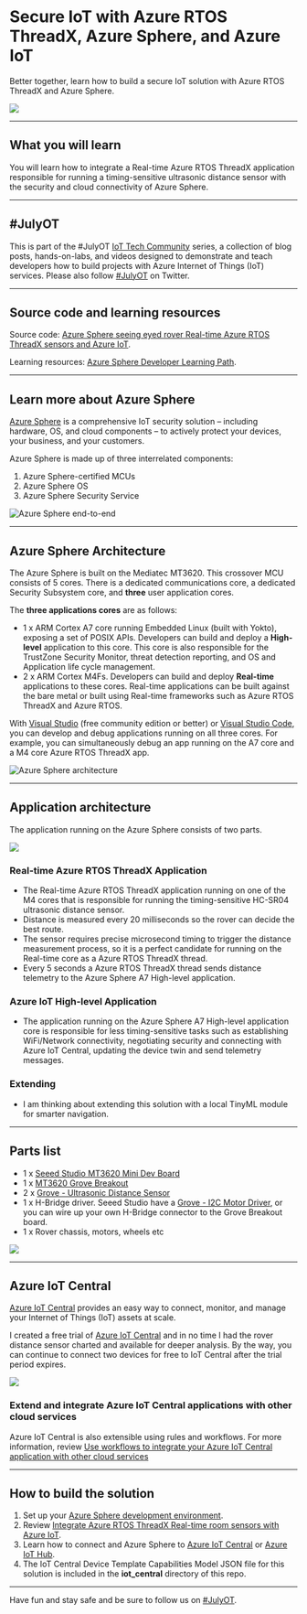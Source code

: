 # Secure IoT with Azure RTOS ThreadX, Azure Sphere, and Azure IoT

Better together, learn how to build a secure IoT solution with Azure RTOS ThreadX and Azure Sphere.

![](resources/architecture.png)

---

## What you will learn

You will learn how to integrate a Real-time Azure RTOS ThreadX application responsible for running a timing-sensitive ultrasonic distance sensor with the security and cloud connectivity of Azure Sphere.

---

## #JulyOT

This is part of the #JulyOT [IoT Tech Community](http://aka.ms/julyot) series, a collection of blog posts, hands-on-labs, and videos designed to demonstrate and teach developers how to build projects with Azure Internet of Things (IoT) services. Please also follow [#JulyOT](https://twitter.com/hashtag/JulyOT) on Twitter.

---

## Source code and learning resources

Source code: [Azure Sphere seeing eyed rover Real-time Azure RTOS ThreadX sensors and Azure IoT](https://github.com/gloveboxes/Azure-Sphere-Azure-RTOS-ThreadX-Real-time-Ultrasonic-Rover).

Learning resources: [Azure Sphere Developer Learning Path](https://github.com/gloveboxes/Azure-Sphere-Learning-Path).

---

## Learn more about Azure Sphere

[Azure Sphere](https://azure.microsoft.com/en-au/services/azure-sphere/?WT.mc_id=julyot-rover-dglover) is a comprehensive IoT security solution – including hardware, OS, and cloud components – to actively protect your devices, your business, and your customers.

Azure Sphere is made up of three interrelated components:

1. Azure Sphere-certified MCUs
2. Azure Sphere OS
3. Azure Sphere Security Service

![Azure Sphere end-to-end](resources/azure-sphere-end-to-end.png)

---

## Azure Sphere Architecture

The Azure Sphere is built on the Mediatec MT3620. This crossover MCU consists of 5 cores. There is a dedicated communications core, a dedicated Security Subsystem core, and **three** user application cores.

The **three applications cores** are as follows:

* 1 x  ARM Cortex A7 core running Embedded Linux (built with Yokto), exposing a set of POSIX APIs. Developers can build and deploy a **High-level** application to this core. This core is also responsible for the TrustZone Security Monitor, threat detection reporting, and OS and Application life cycle management.
* 2 x ARM Cortex M4Fs. Developers can build and deploy **Real-time** applications to these cores. Real-time applications can be built against the bare metal or built using  Real-time frameworks such as Azure RTOS ThreadX and Azure RTOS.

With [Visual Studio](https://visualstudio.microsoft.com/downloads/?WT.mc_id=julyot-rover-dglover) (free community edition or better) or [Visual Studio Code](https://code.visualstudio.com/?WT.mc_id=julyot-rover-dglover), you can develop and debug applications running on all three cores. For example, you can simultaneously debug an app running on the A7 core and a M4 core Azure RTOS ThreadX app.

![Azure Sphere architecture](resources/azure-sphere-architecture.png)

---

## Application architecture

The application running on the Azure Sphere consists of two parts.

![](resources/application-architecture.png)

### Real-time Azure RTOS ThreadX Application

* The Real-time Azure RTOS ThreadX application running on one of the M4 cores that is responsible for running the timing-sensitive HC-SR04 ultrasonic distance sensor.
* Distance is measured every 20 milliseconds so the rover can decide the best route.
* The sensor requires precise microsecond timing to trigger the distance measurement process, so it is a perfect candidate for running on the Real-time core as a Azure RTOS ThreadX thread.
* Every 5 seconds a Azure RTOS ThreadX thread sends distance telemetry to the Azure Sphere A7 High-level application.

### Azure IoT High-level Application

* The application running on the Azure Sphere A7 High-level application core is responsible for less timing-sensitive tasks such as establishing WiFi/Network connectivity, negotiating security and connecting with Azure IoT Central, updating the device twin and send telemetry messages.

### Extending

* I am thinking about extending this solution with a local TinyML module for smarter navigation.

---

## Parts list

* 1 x [Seeed Studio MT3620 Mini Dev Board](https://www.seeedstudio.com/mt3620-for-azure-sphere)
* 1 x [MT3620 Grove Breakout](https://www.seeedstudio.com/MT3620-Grove-Breakout-p-4043.html)
* 2 x [Grove - Ultrasonic Distance Sensor](https://www.seeedstudio.com/Grove-Ultrasonic-Distance-Sensor.html)
* 1 x H-Bridge driver. Seeed Studio have a [Grove - I2C Motor Driver](https://wiki.seeedstudio.com/Grove-I2C_Motor_Driver_V1.3/), or you can wire up your own H-Bridge connector to the Grove Breakout board.
* 1 x Rover chassis, motors, wheels etc

![](resources/IMG_0172_cropped.jpg)

---

## Azure IoT Central

[Azure IoT Central](https://azure.microsoft.com/en-in/services/iot-central/?WT.mc_id=julyot-rover-dglover) provides an easy way to connect, monitor, and manage your Internet of Things (IoT) assets at scale.

I created a free trial of [Azure IoT Central](https://azure.microsoft.com/en-gb/services/iot-central/?WT.mc_id=julyot-rover-dglover) and in no time I had the rover distance sensor charted and available for deeper analysis. By the way, you can continue to connect two devices for free to IoT Central after the trial period expires.

![](resources/iot-central-distance-chart.png)

### Extend and integrate Azure IoT Central applications with other cloud services

Azure IoT Central is also extensible using rules and workflows. For more information, review [Use workflows to integrate your Azure IoT Central application with other cloud services](https://docs.microsoft.com/en-us/azure/iot-central/core/howto-configure-rules-advanced?WT.mc_id=julyot-rover-dglover)

---

## How to build the solution

1. Set up your [Azure Sphere development environment](https://github.com/gloveboxes/Azure-Sphere-Learning-Path/tree/master/zdocs_visual_studio_iot_central/Lab_0_Introduction_and_Lab_Set_Up).
2. Review [Integrate Azure RTOS ThreadX Real-time room sensors with Azure IoT](https://github.com/gloveboxes/Azure-Sphere-Learning-Path/tree/master/zdocs_vs_code_iot_central/Lab_6_AzureRTOS_and_Inter-Core_Messaging).
3. Learn how to connect and Azure Sphere to [Azure IoT Central](https://github.com/gloveboxes/Azure-Sphere-Learning-Path/tree/master/zdocs_visual_studio_iot_central/Lab_2_Send_Telemetry_to_Azure_IoT_Central) or [Azure IoT Hub](https://github.com/gloveboxes/Azure-Sphere-Learning-Path/tree/master/zdocs_vs_code_iot_hub/Lab_2_Send_Telemetry_to_Azure_IoT_Hub).
4. The IoT Central Device Template Capabilities Model JSON file for this solution is included in the **iot_central** directory of this repo.

---

Have fun and stay safe and be sure to follow us on [#JulyOT](https://twitter.com/hashtag/JulyOT?src=hash&ref_src=twsrc%5Etfw).
